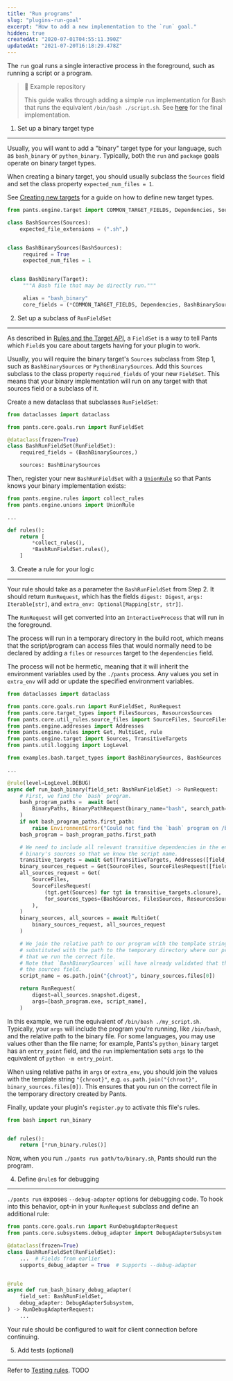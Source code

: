 ```yaml
---
title: "Run programs"
slug: "plugins-run-goal"
excerpt: "How to add a new implementation to the `run` goal."
hidden: true
createdAt: "2020-07-01T04:55:11.390Z"
updatedAt: "2021-07-20T16:18:29.478Z"
---
```

The `run` goal runs a single interactive process in the foreground, such as running a script or a program.

> 📘 Example repository
> 
> This guide walks through adding a simple `run` implementation for Bash that runs the equivalent `/bin/bash ./script.sh`. See [here](https://github.com/pantsbuild/example-plugin/blob/main/pants-plugins/examples/bash/run_binary.py) for the final implementation.

1. Set up a binary target type
------------------------------

Usually, you will want to add a "binary" target type for your language, such as `bash_binary` or `python_binary`. Typically, both the `run` and `package` goals operate on binary target types.

When creating a binary target, you should usually subclass the `Sources` field and set the class property `expected_num_files = 1`.

See [Creating new targets](doc:target-api-new-targets) for a guide on how to define new target types. 

```python
from pants.engine.target import COMMON_TARGET_FIELDS, Dependencies, Sources, Target

class BashSources(Sources):
    expected_file_extensions = (".sh",)


class BashBinarySources(BashSources):
     required = True
     expected_num_files = 1


 class BashBinary(Target):
     """A Bash file that may be directly run."""

     alias = "bash_binary"
     core_fields = (*COMMON_TARGET_FIELDS, Dependencies, BashBinarySources)
```

2. Set up a subclass of `RunFieldSet`
-------------------------------------

As described in [Rules and the Target API](doc:rules-api-and-target-api), a `FieldSet` is a way to tell Pants which `Field`s you care about targets having for your plugin to work.

Usually, you will require the binary target's `Sources` subclass from Step 1, such as `BashBinarySources` or `PythonBinarySources`. Add this `Sources` subclass to the class property `required_fields` of your new `FieldSet`. This means that your binary implementation will run on any target with that sources field or a subclass of it.

Create a new dataclass that subclasses `RunFieldSet`:

```python
from dataclasses import dataclass

from pants.core.goals.run import RunFieldSet

@dataclass(frozen=True)
class BashRunFieldSet(RunFieldSet):
    required_fields = (BashBinarySources,)

    sources: BashBinarySources
```

Then, register your new `BashRunFieldSet` with a [`UnionRule`](doc:rules-api-unions) so that Pants knows your binary implementation exists:

```python
from pants.engine.rules import collect_rules
from pants.engine.unions import UnionRule

...

def rules():
    return [
      	*collect_rules(),
        *BashRunFieldSet.rules(),
    ]
```

3. Create a rule for your logic
-------------------------------

Your rule should take as a parameter the `BashRunFieldSet` from Step 2. It should return `RunRequest`, which has the fields `digest: Digest`, `args: Iterable[str]`, and `extra_env: Optional[Mapping[str, str]]`. 

The `RunRequest` will get converted into an `InteractiveProcess` that will run in the foreground.

The process will run in a temporary directory in the build root, which means that the script/program can access files that would normally need to be declared by adding a `files` or `resources` target to the `dependencies` field.

The process will not be hermetic, meaning that it will inherit the environment variables used by the `./pants` process. Any values you set in `extra_env` will add or update the specified environment variables.

```python
from dataclasses import dataclass

from pants.core.goals.run import RunFieldSet, RunRequest
from pants.core.target_types import FilesSources, ResourcesSources
from pants.core.util_rules.source_files import SourceFiles, SourceFilesRequest
from pants.engine.addresses import Addresses
from pants.engine.rules import Get, MultiGet, rule
from pants.engine.target import Sources, TransitiveTargets
from pants.util.logging import LogLevel

from examples.bash.target_types import BashBinarySources, BashSources

...

@rule(level=LogLevel.DEBUG)
async def run_bash_binary(field_set: BashRunFieldSet) -> RunRequest:
    # First, we find the `bash` program.
    bash_program_paths =  await Get(
        BinaryPaths, BinaryPathRequest(binary_name="bash", search_path=("/bin", "/usr/bin")),
    )
    if not bash_program_paths.first_path:
        raise EnvironmentError("Could not find the `bash` program on /bin or /usr/bin.")
    bash_program = bash_program_paths.first_path

    # We need to include all relevant transitive dependencies in the environment. We also get the
    # binary's sources so that we know the script name.
    transitive_targets = await Get(TransitiveTargets, Addresses([field_set.address]))
    binary_sources_request = Get(SourceFiles, SourceFilesRequest([field_set.sources]))
    all_sources_request = Get(
        SourceFiles,
        SourceFilesRequest(
            (tgt.get(Sources) for tgt in transitive_targets.closure),
            for_sources_types=(BashSources, FilesSources, ResourcesSources),
        ),
    )
    binary_sources, all_sources = await MultiGet(
        binary_sources_request, all_sources_request
    )

    # We join the relative path to our program with the template string "{chroot}", which will get
    # substituted with the path to the temporary directory where our program runs. This ensures
    # that we run the correct file.
    # Note that `BashBinarySources` will have already validated that there is exactly one file in
    # the sources field.
    script_name = os.path.join("{chroot}", binary_sources.files[0])

    return RunRequest(
        digest=all_sources.snapshot.digest,
        args=[bash_program.exe, script_name],
    )
```

In this example, we run the equivalent of `/bin/bash ./my_script.sh`. Typically, your `args` will include the program you're running, like `/bin/bash`, and the relative path to the binary file. For some languages, you may use values other than the file name; for example, Pants's `python_binary` target has an `entry_point` field, and the `run` implementation sets `args` to the equivalent of `python -m entry_point`.

When using relative paths in `args` or `extra_env`, you should join the values with the template string `"{chroot}"`, e.g. `os.path.join("{chroot}", binary_sources.files[0])`. This ensures that you run on the correct file in the temporary directory created by Pants.

Finally, update your plugin's `register.py` to activate this file's rules.

```python pants-plugins/bash/register.py
from bash import run_binary


def rules():
    return [*run_binary.rules()]
```

Now, when you run `./pants run path/to/binary.sh`, Pants should run the program.

4. Define `@rule`s for debugging
------------------------------------

`./pants run` exposes `--debug-adapter` options for debugging code. To hook into this behavior, opt-in in your `RunRequest` subclass and define an additional rule:

```python
from pants.core.goals.run import RunDebugAdapterRequest
from pants.core.subsystems.debug_adapter import DebugAdapterSubsystem

@dataclass(frozen=True)
class BashRunFieldSet(RunFieldSet):
    ...  # Fields from earlier
    supports_debug_adapter = True  # Supports --debug-adapter


@rule
async def run_bash_binary_debug_adapter(
    field_set: BashRunFieldSet,
    debug_adapter: DebugAdapterSubsystem,
) -> RunDebugAdapterRequest:
    ...
```

Your rule should be configured to wait for client connection before continuing.

5. Add tests (optional)
-----------------------

Refer to [Testing rules](doc:rules-api-testing). TODO
